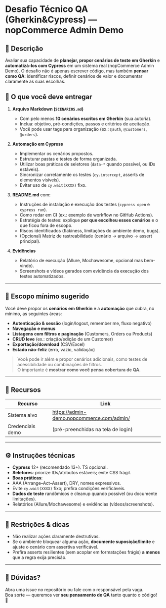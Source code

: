 # Desafio Técnico QA (Gherkin&Cypress) — nopCommerce Admin Demo

## 🧠 Descrição
Avaliar sua capacidade de **planejar, propor cenários de teste em Gherkin** e **automatizá-los com Cypress** em um sistema real (nopCommerce Admin Demo).
O desafio não é apenas escrever código, mas também **pensar como QA**: identificar riscos, definir cenários de valor e documentar claramente as suas escolhas.


## 📄 O que você deve entregar
1. **Arquivo Markdown (`SCENARIOS.md`)**  
   - Com pelo menos **10 cenários escritos em Gherkin** (sua autoria).  
   - Inclua: objetivo, pré-condições, passos e critérios de aceitação.  
   - Você pode usar tags para organização (ex.: `@auth`, `@customers`, `@orders`).  

2. **Automação em Cypress**  
   - Implementar os cenários propostos.  
   - Estruturar pastas e testes de forma organizada.  
   - Utilizar boas práticas de seletores (`data-*` quando possível, ou IDs estáveis).  
   - Sincronizar corretamente os testes (`cy.intercept`, asserts de elementos visíveis).  
   - Evitar uso de `cy.wait(XXXX)` fixo.

3. **README.md** com:  
   - Instruções de instalação e execução dos testes (`cypress open` e `cypress run`).  
   - Como rodar em CI (ex.: exemplo de workflow no GitHub Actions).  
   - Estratégia de testes: explique **por que escolheu esses cenários** e o que ficou fora de escopo.  
   - Riscos identificados (flakiness, limitações do ambiente demo, bugs).  
   - (Opcional) Matriz de rastreabilidade (cenário → arquivo → assert principal).

4. **Evidências**  
   - Relatório de execução (Allure, Mochawesome, opcional mas bem-vindo).  
   - Screenshots e vídeos gerados com evidência da execução dos testes automatizados.

---

## 🧪 Escopo mínimo sugerido
Você deve propor os **cenários em Gherkin** e a **automação** que cubra, no mínimo, as seguintes áreas:
- **Autenticação & sessão** (login/logout, remember me, fluxo negativo)  
- **Navegação e menus**  
- **Listagens com filtros e paginação** (Customers, Orders ou Products)  
- **CRUD leve** (ex.: criação/edição de um Customer)  
- **Exportação/download** (CSV/Excel)  
- **Estado não-feliz** (erro, vazio, validação)

> Você pode ir além e propor cenários adicionais, como testes de acessibilidade ou combinações de filtros.  
> O importante é **mostrar como você pensa cobertura de QA**.

---

## 🎨 Recursos
| Recurso | Link |
|---|---|
| Sistema alvo | https://admin-demo.nopcommerce.com/admin/ |
| Credenciais demo | (pré-preenchidas na tela de login) |

---

## ⚙️ Instruções técnicas
- **Cypress** 12+ (recomendado 13+). TS opcional.  
- **Seletores**: priorize IDs/atributos estáveis; evite CSS frágil.  
- **Boas práticas**:
- AAA (Arrange–Act–Assert), DRY, nomes expressivos.  
- Evite `cy.wait(XXXX)` fixo; prefira condições verificáveis.  
- **Dados de teste** randômicos e cleanup quando possível (ou documente limitações).  
- Relatórios (Allure/Mochawesome) e evidências (vídeos/screenshots).  

---

## 🚧 Restrições & dicas
- Não realizar ações claramente destrutivas.  
- Se o ambiente bloquear alguma ação, **documente suposição/limite** e ajuste o cenário com assertiva verificável.  
- Prefira asserts resilientes (sem acoplar em formatações frágis) **a menos** que a regra exija precisão.  

---

## 💬 Dúvidas?
Abra uma issue no repositório ou fale com o responsável pela vaga.  
Boa sorte — queremos ver **seu pensamento de QA** tanto quanto o código! 🚀
